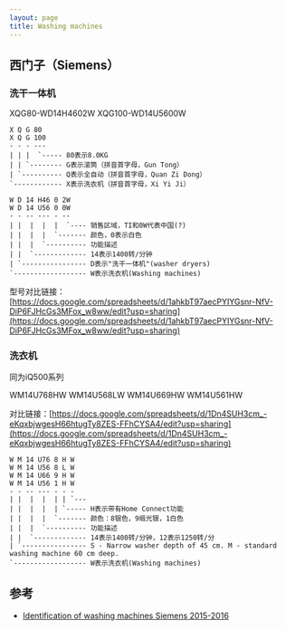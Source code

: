 ```yaml
---
layout: page
title: Washing machines
---
```


## 西门子（Siemens）

### 洗干一体机

XQG80-WD14H4602W
XQG100-WD14U5600W

```
X Q G 80
X Q G 100
- - - ---
| | |  `----- 80表示8.0KG
| | `-------- G表示滚筒（拼音首字母，Gun Tong）
| `---------- Q表示全自动（拼音首字母，Quan Zi Dong）
`------------ X表示洗衣机（拼音首字母，Xi Yi Ji）
```

```
W D 14 H46 0 2W
W D 14 U56 0 0W
- - -- --- - --
| |  |  |  |  `---- 销售区域，TI和0W代表中国(?)
| |  |  |  `------- 颜色，0表示白色
| |  |  `---------- 功能描述
| |  `------------- 14表示1400转/分钟
| `---------------- D表示"洗干一体机"(washer dryers)
`------------------ W表示洗衣机(Washing machines) 
```

型号对比链接：[https://docs.google.com/spreadsheets/d/1ahkbT97aecPYIYGsnr-NfV-DiP6FJHcGs3MFox_w8ww/edit?usp=sharing](https://docs.google.com/spreadsheets/d/1ahkbT97aecPYIYGsnr-NfV-DiP6FJHcGs3MFox_w8ww/edit?usp=sharing)

### 洗衣机

同为iQ500系列

WM14U768HW
WM14U568LW
WM14U669HW
WM14U561HW

对比链接：[https://docs.google.com/spreadsheets/d/1Dn4SUH3cm_-eKqxbjwgesH66htugTy8ZES-FFhCYSA4/edit?usp=sharing](https://docs.google.com/spreadsheets/d/1Dn4SUH3cm_-eKqxbjwgesH66htugTy8ZES-FFhCYSA4/edit?usp=sharing)

```
W M 14 U76 8 H W
W M 14 U56 8 L W
W M 14 U66 9 H W
W M 14 U56 1 H W
- - -- --- - - -
| |  |  |  | | `--- 
| |  |  |  | `----- H表示带有Home Connect功能
| |  |  |  `------- 颜色：8银色，9缎光银，1白色
| |  |  `---------- 功能描述
| |  `------------- 14表示1400转/分钟，12表示1250转/分
| `---------------- S - Narrow washer depth of 45 cm. M - standard washing machine 60 cm deep.
`------------------ W表示洗衣机(Washing machines) 
```

## 参考

- [Identification of washing machines Siemens 2015-2016](http://en.tab-tv.com/?p=13592)